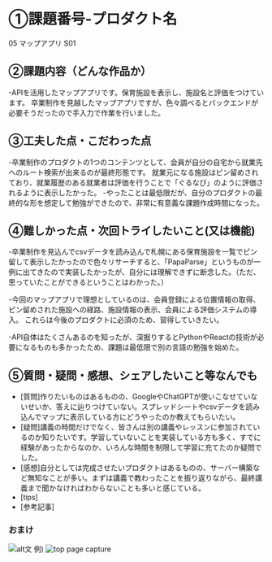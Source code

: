 # ①課題番号-プロダクト名
05 マップアプリ S01

## ②課題内容（どんな作品か）
-APIを活用したマップアプリです。保育施設を表示し、施設名と評価をつけています。
卒業制作を見越したマップアプリですが、色々調べるとバックエンドが必要そうだったので手入力で作業を行いました。


## ③工夫した点・こだわった点
-卒業制作のプロダクトの1つのコンテンツとして、会員が自分の自宅から就業先へのルート検索が出来るのが最終形態です。
就業元になる施設はピン留めされており、就業履歴のある就業者は評価を行うことで「ぐるなび」のように評価されるように表示したかった。
-やったことは最低限だが、自分のプロダクトの最終的な形を想定して勉強ができたので、非常に有意義な課題作成時間になった。

## ④難しかった点・次回トライしたいこと(又は機能)
-卒業制作を見込んでcsvデータを読み込んで札幌にある保育施設を一覧でピン留して表示したかったので色々リサーチすると、「PapaParse」というものが一例に出てきたので実装したかったが、自分には理解できずに断念した。（ただ、思っていたことができるということはわかった。）

-今回のマップアプリで理想としているのは、会員登録による位置情報の取得、ピン留めされた施設への経路、施設情報の表示、会員による評価システムの導入。
これらは今後のプロダクトに必須のため、習得していきたい。

-API自体はたくさんあるのを知ったが、深掘りするとPythonやReactの技術が必要になるものも多かったため、課題は最低限で別の言語の勉強を始めた。

## ⑤質問・疑問・感想、シェアしたいこと等なんでも
- [質問]作りたいものはあるものの、GoogleやChatGPTが使いこなせていないせいか、答えに辿りつけていない。スプレッドシートやcsvデータを読み込んでマップに表示している方にどうやったのか教えてもらいたい。
- [疑問]講義の時間だけでなく、皆さんは別の講義やレッスンに参加されているのか知りたいです。学習していないことを実装している方も多く、すでに経験があったからなのか、いろんな時間を制限して学習に充てたのか疑問でした。
- [感想]自分としては完成させたいプロダクトはあるものの、サーバー構築など無知なことが多い。まずは講義で教わったことを振り返りながら、最終講義まで聞かなければわからないことも多いと感じている。
- [tips]
- [参考記事]


### おまけ

![alt文](画像URL)
例)
![top page capture](./src/capture1.png)
​
